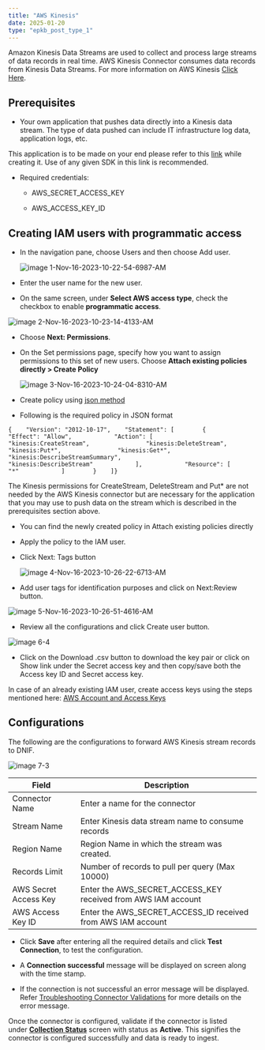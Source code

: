 ```yaml
---
title: "AWS Kinesis"
date: 2025-01-20
type: "epkb_post_type_1"
---
```


Amazon Kinesis Data Streams are used to collect and process large streams of data records in real time. AWS Kinesis Connector consumes data records from Kinesis Data Streams. For more information on AWS Kinesis [Click Here](https://docs.aws.amazon.com/streams/latest/dev/introduction.html).

## **Prerequisites**

- Your own application that pushes data directly into a Kinesis data stream. The type of data pushed can include IT infrastructure log data, application logs, etc.

This application is to be made on your end please refer to this [link](https://docs.aws.amazon.com/kinesis/latest/APIReference/API_CreateStream.html) while creating it. Use of any given SDK in this link is recommended.

- Required credentials:
    - AWS\_SECRET\_ACCESS\_KEY
    
    - AWS\_ACCESS\_KEY\_ID

## **Creating IAM users with programmatic access**  

- In the navigation pane, choose Users and then choose Add user.  
      
    ![image 1-Nov-16-2023-10-22-54-6987-AM](./images-AWS%20Kinesis/AWS-Kinesis-1.webp)  
      
    

- Enter the user name for the new user.

- On the same screen, under **Select AWS access type**, check the checkbox to enable **programmatic access**.

![image 2-Nov-16-2023-10-23-14-4133-AM](./images-AWS%20Kinesis/AWS-Kinesis-2.webp)

- Choose **Next: Permissions**.

- On the Set permissions page, specify how you want to assign permissions to this set of new users. Choose **Attach existing policies directly &gt; Create Policy**  
      
      
    ![image 3-Nov-16-2023-10-24-04-8310-AM](./images-AWS%20Kinesis/AWS-Kinesis-3.webp)  
      
    

- Create policy using [json method](https://docs.aws.amazon.com/IAM/latest/UserGuide/access_policies_create-console.html#access_policies_create-json-editor)

- Following is the required policy in JSON format

```
{    "Version": "2012-10-17",    "Statement": [        {            "Effect": "Allow",            "Action": [                "kinesis:CreateStream",                "kinesis:DeleteStream",                "kinesis:Put*",                "kinesis:Get*",                "kinesis:DescribeStreamSummary",                "kinesis:DescribeStream"            ],            "Resource": [                "*"            ]        }    ]}
```

The Kinesis permissions for CreateStream, DeleteStream and Put\* are not needed by the AWS Kinesis connector but are necessary for the application that you may use to push data on the stream which is described in the prerequisites section above.

- You can find the newly created policy in Attach existing policies directly

- Apply the policy to the IAM user.

- Click Next: Tags button  
      
      
    ![image 4-Nov-16-2023-10-26-22-6713-AM](./images-AWS%20Kinesis/AWS-Kinesis-4.webp)  
      
    

- Add user tags for identification purposes and click on Next:Review button.

![image 5-Nov-16-2023-10-26-51-4616-AM](./images-AWS%20Kinesis/AWS-Kinesis-5.webp)

- Review all the configurations and click Create user button.  
    

![image 6-4](./images-AWS%20Kinesis/AWS-Kinesis-6.webp)

- Click on the Download .csv button to download the key pair or click on Show link under the Secret access key and then copy/save both the Access key ID and Secret access key.

In case of an already existing IAM user, create access keys using the steps mentioned here: [AWS Account and Access Keys](https://docs.aws.amazon.com/powershell/latest/userguide/pstools-appendix-sign-up.html)

## **Configurations**

The following are the configurations to forward AWS Kinesis stream records to DNIF.‌

![image 7-3](./images-AWS%20Kinesis/AWS-Kinesis-7.webp)

| **Field**  | **Description** |
| --- | --- |
| Connector Name | Enter a name for the connector |
| Stream Name | Enter Kinesis data stream name to consume records |
| Region Name | Region Name in which the stream was created. |
| Records Limit | Number of records to pull per query (Max 10000) |
| AWS Secret Access Key | Enter the AWS\_SECRET\_ACCESS\_KEY received from AWS IAM account |
| AWS Access Key ID | Enter the AWS\_SECRET\_ACCESS\_ID received from AWS IAM account |

- Click **Save** after entering all the required details and click **Test Connection**, to test the configuration.

- A **Connection successful** message will be displayed on screen along with the time stamp.

- If the connection is not successful an error message will be displayed. Refer [Troubleshooting Connector Validations](https://dnif.it/kb/troubleshooting-and-debugging/troubleshooting-connector-validations/) for more details on the error message.

Once the connector is configured, validate if the connector is listed under **[Collection Status](https://dnif.it/kb/operations/collection-status/)** screen with status as **Active**. This signifies the connector is configured successfully and data is ready to ingest.
